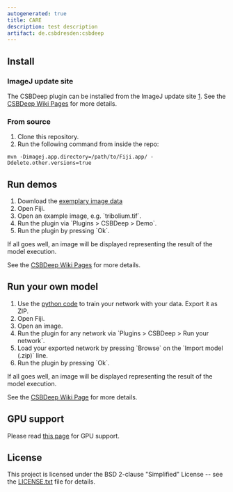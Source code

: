 ```yaml
---
autogenerated: true
title: CARE
description: test description
artifact: de.csbdresden:csbdeep
---
```


Install
-------

### ImageJ update site

The CSBDeep plugin can be installed from the ImageJ update site [1](http://sites.imagej.net/CSBDeep/). See the [CSBDeep Wiki Pages](https://github.com/CSBDeep/CSBDeep_website/wiki/CSBDeep-in-Fiji) for more details.

### From source

1.  Clone this repository.
2.  Run the following command from inside the repo:

`mvn -Dimagej.app.directory=/path/to/Fiji.app/ -Ddelete.other.versions=true`

Run demos
---------

1.  Download the [exemplary image data](http://csbdeep.bioimagecomputing.com/exemplary-image-data.zip)
2.  Open Fiji.
3.  Open an example image, e.g. \`tribolium.tif\`.
4.  Run the plugin via \`Plugins &gt; CSBDeep &gt; Demo\`.
5.  Run the plugin by pressing \`Ok\`.

If all goes well, an image will be displayed representing the result of the model execution.

See the [CSBDeep Wiki Pages](https://github.com/CSBDeep/CSBDeep_website/wiki/CSBDeep-in-Fiji) for more details.

Run your own model
------------------

1.  Use the [python code](https://github.com/CSBDeep/CSBDeep) to train your network with your data. Export it as ZIP.
2.  Open Fiji.
3.  Open an image.
4.  Run the plugin for any network via \`Plugins &gt; CSBDeep &gt; Run your network\`.
5.  Load your exported network by pressing \`Browse\` on the \`Import model (.zip)\` line.
6.  Run the plugin by pressing \`Ok\`.

If all goes well, an image will be displayed representing the result of the model execution.

See the [CSBDeep Wiki Page](https://github.com/CSBDeep/CSBDeep_website/wiki/Your-Model-in-Fiji) for more details.

GPU support
-----------

Please read [this page](https://imagej.net/TensorFlow-GPU) for GPU support.

License
-------

This project is licensed under the BSD 2-clause "Simplified" License -- see the [LICENSE.txt](https://github.com/CSBDeep/CSBDeep_fiji/blob/master/LICENSE.txt) file for details.
